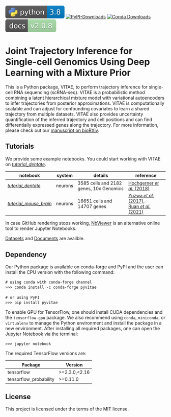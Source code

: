 [![Python](https://raw.githubusercontent.com/jaydu1/VITAE/master/docs/img/badge_python.svg)](https://www.python.org/)
[![PyPI-Downloads](https://img.shields.io/pepy/dt/pyvitae?label=PyPI%20v2.0.8|downloads&color=%23f7941d)](https://pepy.tech/project/pyvitae)
[![Conda Downloads](https://img.shields.io/conda/d/conda-forge/pyvitae?label=conda%20v2.0.8|downloads&color=%231D80F7)](https://img.shields.io/conda/d/conda-forge/pyvitae)
[![docs](https://raw.githubusercontent.com/jaydu1/VITAE/master/docs/img/badge_docs.svg)](https://jaydu1.github.io/VITAE/)


# Joint Trajectory Inference for Single-cell Genomics Using Deep Learning with a Mixture Prior

This is a Python package, VITAE, to perform trajectory inference for single-cell RNA sequencing (scRNA-seq). VITAE is a probabilistic method combining a latent hierarchical mixture model with variational autoencoders to infer trajectories from posterior approximations. VITAE is computationally scalable and can adjust for confounding covariates to learn a shared trajectory from multiple datasets. VITAE also provides uncertainty quantification of the inferred trajectory and cell positions and can find differentially expressed genes along the trajectory. For more information, please check out our [manuscript on bioRXiv](https://www.biorxiv.org/content/10.1101/2020.12.26.424452v3). 

## Tutorials


We provide some example notebooks. You could start working with VITAE on [*tutorial\_dentate*](https://github.com/jaydu1/VITAE/blob/master/tutorials/tutorial_dentate.ipynb).

notebook | system | details | reference
---|---|---|---
[*tutorial\_dentate*](https://github.com/jaydu1/VITAE/blob/master/tutorials/tutorial_dentate.ipynb) | neurons | 3585 cells and 2182 genes, 10x Genomics | [Hochgerner *et al.* (2018)](https://doi.org/10.1038/s41593-017-0056-2)
[*tutorial\_mouse\_brain*](https://github.com/jaydu1/VITAE/blob/master/tutorials/tutorial_mouse_brain.ipynb) | neurons | 16651 cells and 14707 genes | [Yuzwa *et al.* (2017)](https://doi.org/10.1016/j.celrep.2017.12.017),<br> [Ruan *et al.* (2021)](https://doi.org/10.1073/pnas.2018866118)

In case GitHub rendering stops working, [NbViewer](https://nbviewer.jupyter.org/) is an alternative online tool to render Jupyter Notebooks.

[Datasets](https://github.com/jaydu1/VITAE/tree/master/data) and [Documents](https://jaydu1.github.io/VITAE/) are availble.

## Dependency

Our Python package is available on conda-forge and PyPI and the user can install the CPU version with the following command: 

```
# using conda with conda-forge channel
>>> conda install -c conda-forge pyvitae

# or using PyPI
>>> pip install pyvitae
```
To enable GPU for TensorFlow, one should install CUDA dependencies and the `tensorflow-gpu` package. We also recommend using `conda`, `miniconda`, or `virtualenv` to manage the Python environment and install the package in a new environment.
After installing all required packages, one can open the Jupyter Notebook via the terminal:

```
>>> jupyter notebook
```

The required TensorFlow versions are:

Package|Version
---|---
tensorflow|>=2.3.0,<2.16
tensorflow_probability|>=0.11.0

## License
This project is licensed under the terms of the MIT license.
